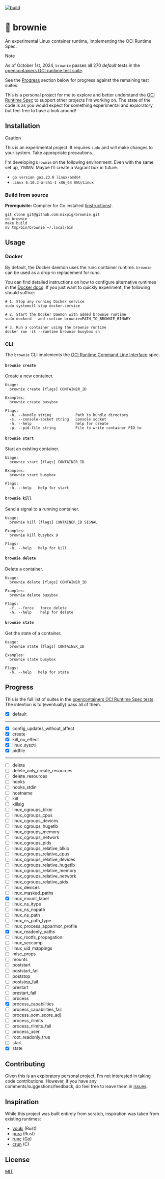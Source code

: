 [![build](https://github.com/nixpig/brownie/actions/workflows/build.yml/badge.svg?branch=main)](https://github.com/nixpig/brownie/actions/workflows/build.yml)

# 🍪 brownie

An experimental Linux container runtime, implementing the OCI Runtime Spec.

> [!NOTE]
> As of October 1st, 2024, `brownie` passes all 270 _default_ tests in the [opencontainers OCI runtime test suite](https://github.com/opencontainers/runtime-tools?tab=readme-ov-file#testing-oci-runtimes).
>
> See the [Progress](#progress) section below for progress against the remaining test suites.

This is a personal project for me to explore and better understand the [OCI Runtime Spec](https://github.com/opencontainers/runtime-spec/blob/main/spec.md) to support other projects I'm working on. The state of the code is as you would expect for something experimental and exploratory, but feel free to have a look around!

## Installation

> [!CAUTION]
> This is an experimental project. It requires `sudo` and will make changes to your system. Take appropriate precautions.

I'm developing `brownie` on the following environment. Even with the same set up, YMMV. Maybe I'll create a Vagrant box in future.

- `go version go1.23.0 linux/amd64`
- `Linux 6.10.2-arch1-1 x86_64 GNU/Linux`

### Build from source

**Prerequisite:** Compiler for Go installed ([instructions](https://go.dev/doc/install)).

```
git clone git@github.com:nixpig/brownie.git
cd brownie
make build
mv tmp/bin/brownie ~/.local/bin
```

## Usage

### Docker

By default, the Docker daemon uses the runc container runtime. `brownie` can be used as a drop-in replacement for runc.

You can find detailed instructions on how to configure alternative runtimes in the [Docker docs](https://docs.docker.com/reference/cli/dockerd/#configure-container-runtimes). If you just want to quickly experiment, the following should suffice:

```
# 1. Stop any running Docker service
sudo systemctl stop docker.service

# 2. Start the Docker Daemon with added brownie runtime
sudo dockerd --add-runtime brownie=PATH_TO_BROWNIE_BINARY

# 3. Run a container using the brownie runtime
docker run -it --runtime brownie busybox sh

```

### CLI

The `brownie` CLI implements the [OCI Runtime Command Line Interface](https://github.com/opencontainers/runtime-tools/blob/master/docs/command-line-interface.md) spec.

#### `brownie create`

Create a new container.

```
Usage:
  brownie create [flags] CONTAINER_ID

Examples:
  brownie create busybox

Flags:
  -b, --bundle string           Path to bundle directory
  -s, --console-socket string   Console socket
  -h, --help                    help for create
  -p, --pid-file string         File to write container PID to
```

#### `brownie start`

Start an existing container.

```
Usage:
  brownie start [flags] CONTAINER_ID

Examples:
  brownie start busybox

Flags:
  -h, --help   help for start
```

#### `brownie kill`

Send a signal to a running container.

```
Usage:
  brownie kill [flags] CONTAINER_ID SIGNAL

Examples:
  brownie kill busybox 9

Flags:
  -h, --help   help for kill
```

#### `brownie delete`

Delete a container.

```
Usage:
  brownie delete [flags] CONTAINER_ID

Examples:
  brownie delete busybox

Flags:
  -f, --force   force delete
  -h, --help    help for delete
```

#### `brownie state`

Get the state of a container.

```
Usage:
  brownie state [flags] CONTAINER_ID

Examples:
  brownie state busybox

Flags:
  -h, --help   help for state
```

## Progress

This is the full list of suites in the [opencontainers OCI Runtime Spec tests](https://github.com/opencontainers/runtime-tools?tab=readme-ov-file#testing-oci-runtimes). The intention is to (eventually) pass all of them.

- [x] default

---

- [x] config_updates_without_affect
- [x] create
- [x] kill_no_effect
- [x] linux_sysctl
- [x] pidfile

---

- [ ] delete
- [ ] delete_only_create_resources
- [ ] delete_resources
- [ ] hooks
- [ ] hooks_stdin
- [ ] hostname
- [ ] kill
- [ ] killsig
- [ ] linux_cgroups_blkio
- [ ] linux_cgroups_cpus
- [ ] linux_cgroups_devices
- [ ] linux_cgroups_hugetlb
- [ ] linux_cgroups_memory
- [ ] linux_cgroups_network
- [ ] linux_cgroups_pids
- [ ] linux_cgroups_relative_blkio
- [ ] linux_cgroups_relative_cpus
- [ ] linux_cgroups_relative_devices
- [ ] linux_cgroups_relative_hugetlb
- [ ] linux_cgroups_relative_memory
- [ ] linux_cgroups_relative_network
- [ ] linux_cgroups_relative_pids
- [ ] linux_devices
- [ ] linux_masked_paths
- [x] linux_mount_label
- [ ] linux_ns_itype
- [ ] linux_ns_nopath
- [ ] linux_ns_path
- [ ] linux_ns_path_type
- [ ] linux_process_apparmor_profile
- [x] linux_readonly_paths
- [ ] linux_rootfs_propagation
- [ ] linux_seccomp
- [ ] linux_uid_mappings
- [ ] misc_props
- [ ] mounts
- [ ] poststart
- [ ] poststart_fail
- [ ] poststop
- [ ] poststop_fail
- [ ] prestart
- [ ] prestart_fail
- [ ] process
- [x] process_capabilities
- [ ] process_capabilities_fail
- [ ] process_oom_score_adj
- [ ] process_rlimits
- [ ] process_rlimits_fail
- [ ] process_user
- [ ] root_readonly_true
- [ ] start
- [x] state

## Contributing

Given this is an exploratory personal project, I'm not interested in taking code contributions. However, if you have any comments/suggestions/feedback, do feel free to leave them in [issues](https://github.com/nixpig/brownie/issues).

## Inspiration

While this project was built entirely from scratch, inspiration was taken from existing runtimes:

- [youki](https://github.com/containers/youki) (Rust)
- [pura](https://github.com/penumbra23/pura) (Rust)
- [runc](https://github.com/opencontainers/runc) (Go)
- [crun](https://github.com/containers/crun) (C)

## License

[MIT](https://github.com/nixpig/brownie?tab=MIT-1-ov-file#readme)
